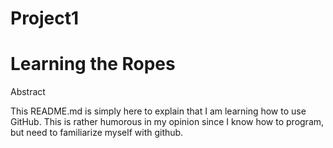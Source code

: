 # Project1
# Learning the Ropes

Abstract

This README.md is simply here to explain that I am learning how to use GitHub.  This is rather humorous in my opinion since I know how to program, but need to familiarize myself with github.  
